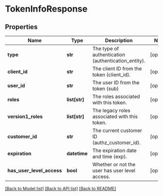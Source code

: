# TokenInfoResponse

## Properties
Name | Type | Description | Notes
------------ | ------------- | ------------- | -------------
**type** | **str** | The type of authentication (authentication_entity). | [optional] 
**client_id** | **str** | The client ID from the token (client_id). | [optional] 
**user_id** | **str** | The user ID from the token (sub) | [optional] 
**roles** | **list[str]** | The roles associated with this token. | [optional] 
**version1_roles** | **list[str]** | The legacy roles associated with this token. | [optional] 
**customer_id** | **str** | The current customer ID (authz_customer_id). | [optional] 
**expiration** | **datetime** | The expiration date and time (exp). | [optional] 
**has_user_level_access** | **bool** | Whether or not the user has user level access. | [optional] 

[[Back to Model list]](../README.md#documentation-for-models) [[Back to API list]](../README.md#documentation-for-api-endpoints) [[Back to README]](../README.md)

